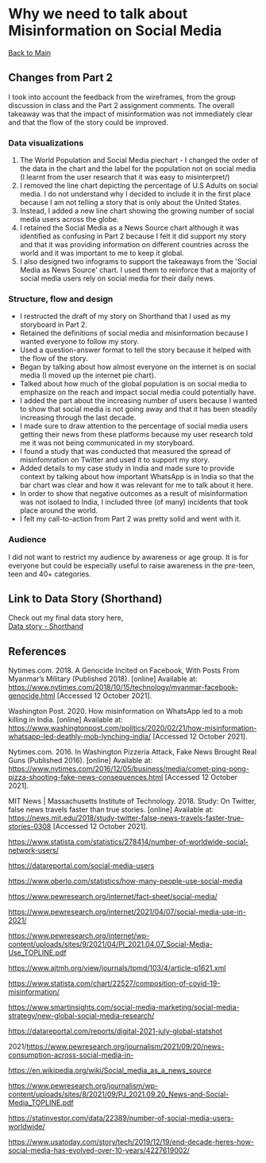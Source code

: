 # Why we need to talk about Misinformation on Social Media
[Back to Main](README.md/)

## Changes from Part 2
I took into account the feedback from the wireframes, from the group discussion in class and the Part 2 assignment comments. 
The overall takeaway was that the impact of misinformation was not immediately clear and that the flow of the story could be improved.

### Data visualizations
1. The World Population and Social Media piechart - I changed the order of the data in the chart and the label for the population not on social media (I learnt from the user research that it was easy to misinterpret/)
2. I removed the line chart depicting the percentage of U.S Adults on social media. I do not understand why I decided to include it in the first place because I am not telling a story that is only about the United States.
3. Instead, I added a new line chart showing the growing number of social media users across the globe.
4. I retained the Social Media as a News Source chart although it was identified as confusing in Part 2 because I felt it did support my story and that it was providing information on different countries across the world and it was important to me to keep it global.
5. I also designed two infograms to support the takeaways from the 'Social Media as News Source' chart. I used them to reinforce that a majority of social media users rely on social media for their daily news.

### Structure, flow and design
* I restructed the draft of my story on Shorthand that I used as my storyboard in Part 2. 
* Retained the definitions of social media and misinformation because I wanted everyone to follow my story.
* Used a question-answer format to tell the story because it helped with the flow of the story.
* Began by talking about how almost everyone on the internet is on social media (I moved up the internet pie chart).
* Talked about how much of the global population is on social media to emphasize on the reach and impact social media could potentially have.
* I added the part about the increasing number of users because I wanted to show that social media is not going away and that it has been steadily increasing through the last decade.
* I made sure to draw attention to the percentage of social media users getting their news from these platforms because my user research told me it was not being communicated in my storyboard.
* I found a study that was conducted that measured the spread of misinfomration on Twitter and used it to support my story.
* Added details to my case study in India and made sure to provide context by talking about how important WhatsApp is in India so that the bar chart was clear and how it was relevant for me to talk about it here.
* In order to show that negative outcomes as a result of misinformation was not isolaed to India, I included three (of many) incidents that took place around the world. 
* I felt my call-to-action from Part 2 was pretty solid and went with it.

### Audience
I did not want to restrict my audience by awareness or age group. It is for everyone but could be especially useful to raise awareness in the pre-teen, teen and 40+ categories. 

## Link to Data Story (Shorthand)
Check out my final data story here, <br/>
[Data story - Shorthand](https://carnegiemellon.shorthandstories.com/misinformation-on-social-media/index.html)

## References
Nytimes.com. 2018. A Genocide Incited on Facebook, With Posts From Myanmar’s Military (Published 2018). [online] Available at: <https://www.nytimes.com/2018/10/15/technology/myanmar-facebook-genocide.html> [Accessed 12 October 2021].

Washington Post. 2020. How misinformation on WhatsApp led to a mob killing in India. [online] Available at: <https://www.washingtonpost.com/politics/2020/02/21/how-misinformation-whatsapp-led-deathly-mob-lynching-india/> [Accessed 12 October 2021].

Nytimes.com. 2016. In Washington Pizzeria Attack, Fake News Brought Real Guns (Published 2016). [online] Available at: <https://www.nytimes.com/2016/12/05/business/media/comet-ping-pong-pizza-shooting-fake-news-consequences.html> [Accessed 12 October 2021].

MIT News | Massachusetts Institute of Technology. 2018. Study: On Twitter, false news travels faster than true stories. [online] Available at: <https://news.mit.edu/2018/study-twitter-false-news-travels-faster-true-stories-0308> [Accessed 12 October 2021].

https://www.statista.com/statistics/278414/number-of-worldwide-social-network-users/

https://datareportal.com/social-media-users

https://www.oberlo.com/statistics/how-many-people-use-social-media

https://www.pewresearch.org/internet/fact-sheet/social-media/

https://www.pewresearch.org/internet/2021/04/07/social-media-use-in-2021/

https://www.pewresearch.org/internet/wp-content/uploads/sites/9/2021/04/PI_2021.04.07_Social-Media-Use_TOPLINE.pdf

https://www.ajtmh.org/view/journals/tpmd/103/4/article-p1621.xml

https://www.statista.com/chart/22527/composition-of-covid-19-misinformation/

https://www.smartinsights.com/social-media-marketing/social-media-strategy/new-global-social-media-research/

https://datareportal.com/reports/digital-2021-july-global-statshot

2021/https://www.pewresearch.org/journalism/2021/09/20/news-consumption-across-social-media-in-

https://en.wikipedia.org/wiki/Social_media_as_a_news_source

https://www.pewresearch.org/journalism/wp-content/uploads/sites/8/2021/09/PJ_2021.09.20_News-and-Social-Media_TOPLINE.pdf

https://statinvestor.com/data/22389/number-of-social-media-users-worldwide/

https://www.usatoday.com/story/tech/2019/12/19/end-decade-heres-how-social-media-has-evolved-over-10-years/4227619002/
